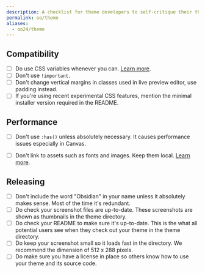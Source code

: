 ```yaml
---
description: A checklist for theme developers to self-critique their themes.
permalink: oo/theme
aliases:
  - oo24/theme
---
```

## Compatibility

- [ ] Do use CSS variables whenever you can. [Learn more](https://docs.obsidian.md/Reference/CSS+variables/CSS+variables).
- [ ] Don't use `!important`.
- [ ] Don't change vertical margins in classes used in live preview editor, use padding instead.
- [ ] If you're using recent experimental CSS features, mention the minimal installer version required in the README.

## Performance

- [ ] Don't use `:has()` unless absolutely necessary. It causes performance issues especially in Canvas.
- [ ] Don't link to assets such as fonts and images. Keep them local. [Learn more](https://docs.obsidian.md/Themes/App+themes/Theme+guidelines#Keep+assets+local).


## Releasing

- [ ] Don't include the word "Obsidian" in your name unless it absolutely makes sense. Most of the time it's redundant.
- [ ] Do check your screenshot files are up-to-date. These screenshots are shown as thumbnails in the theme directory.
- [ ] Do check your README to make sure it's up-to-date. This is the what all potential users see when they check out your theme in the theme directory.
- [ ] Do keep your screenshot small so it loads fast in the directory. We recommend the dimension of 512 x 288 pixels.
- [ ] Do make sure you have a license in place so others know how to use your theme and its source code.